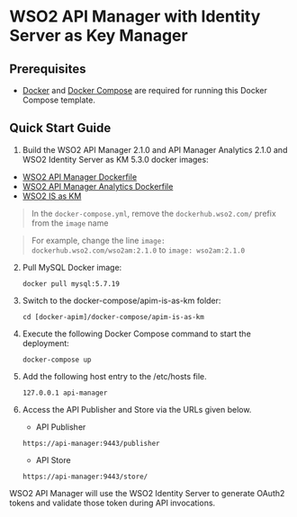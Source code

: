 # WSO2 API Manager with Identity Server as Key Manager


## Prerequisites

 * [Docker](https://www.docker.com/get-docker) and [Docker Compose](https://docs.docker.com/compose/install/#install-compose) are required for running this Docker Compose template.

## Quick Start Guide

1. Build the WSO2 API Manager 2.1.0 and API Manager Analytics 2.1.0 and WSO2 Identity Server as KM 5.3.0 docker images:

  *  [WSO2 API Manager Dockerfile](../../dockerfiles/apim/README.md)
  *  [WSO2 API Manager Analytics Dockerfile](../../dockerfiles/apim-analytics/README.md)
  *  [WSO2 IS as KM](../../dockerfiles/is-as-km/README.md)
 
  > In the `docker-compose.yml`, remove the `dockerhub.wso2.com/` prefix from the `image` name
  
  > For example, change the line `image: dockerhub.wso2.com/wso2am:2.1.0` to `image: wso2am:2.1.0`
  
2. Pull MySQL Docker image:
     ```
     docker pull mysql:5.7.19
     ```

3. Switch to the docker-compose/apim-is-as-km folder:
    ```
    cd [docker-apim]/docker-compose/apim-is-as-km
    ```

4. Execute the following Docker Compose command to start the deployment:
    ```
    docker-compose up
    ```

5. Add the following host entry to the /etc/hosts file.
    ```
    127.0.0.1 api-manager
    ```
6. Access the API Publisher and Store via the URLs given below.

    * API Publisher
    ```
    https://api-manager:9443/publisher
    ```

    * API Store
    ```
    https://api-manager:9443/store/
    ```

WSO2 API Manager will use the WSO2 Identity Server to generate OAuth2 tokens and validate those token during API invocations.
